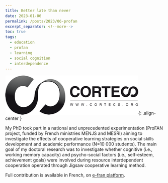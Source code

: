 ```yaml
---
title: Better late than never
date: 2023-01-06
permalink: /posts/2023/06-profan
excerpt_separator: <!--more-->
toc: true
tags:
  - education
  - profan
  - learning
  - social cognition
  - interdependence
---
```


![](/images/posts/rstudio-regex/cortecs_logo.png){: .align-center }

My PhD took part in a national and unprecedented experimentation (ProFAN project, funded by French
ministries MENJS and MESRI) aiming to investigate the effects of cooperative learning strategies on
social skills development and academic performance (N=10 000 students). The main goal of my doctoral
research was to investigate whether cognitive (i.e., working memory capacity) and psycho-social factors
(i.e., self-esteem, achievement goals) were involved during resource interdependent cooperation
operated through Jigsaw cooperative learning method.

Full contribution is available in French, on [e-fran platform](https://e-fran.education.gouv.fr/utiliser-lapprentissage-cooperatif-pour-faciliter-lapprentissage-chez-les-eleves-en-difficulte/).

<!--more-->



